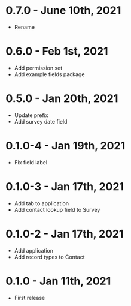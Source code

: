 # 0.7.0 - June 10th, 2021
* Rename

# 0.6.0 - Feb 1st, 2021
* Add permission set
* Add example fields package

# 0.5.0 - Jan 20th, 2021
* Update prefix
* Add survey date field

# 0.1.0-4 - Jan 19th, 2021
* Fix field label

# 0.1.0-3 - Jan 17th, 2021
* Add tab to application
* Add contact lookup field to Survey

# 0.1.0-2 - Jan 17th, 2021
* Add application
* Add record types to Contact

# 0.1.0 - Jan 11th, 2021
* First release